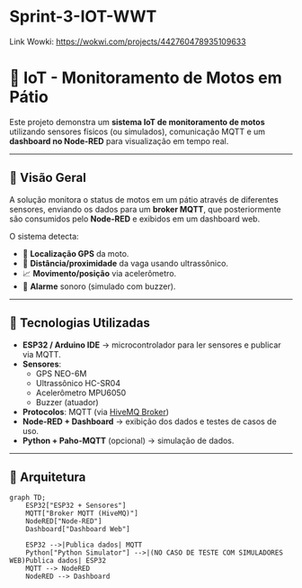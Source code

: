 # Sprint-3-IOT-WWT
Link Wowki: https://wokwi.com/projects/442760478935109633

# 🚀 IoT - Monitoramento de Motos em Pátio

Este projeto demonstra um **sistema IoT de monitoramento de motos** utilizando sensores físicos (ou simulados), comunicação MQTT e um **dashboard no Node-RED** para visualização em tempo real.

---

## 📖 Visão Geral
A solução monitora o status de motos em um pátio através de diferentes sensores, enviando os dados para um **broker MQTT**, que posteriormente são consumidos pelo **Node-RED** e exibidos em um dashboard web.

O sistema detecta:
- 📍 **Localização GPS** da moto.  
- 📏 **Distância/proximidade** da vaga usando ultrassônico.  
- 📈 **Movimento/posição** via acelerômetro.  
- 🚨 **Alarme** sonoro (simulado com buzzer).  

---

## 🔧 Tecnologias Utilizadas
- **ESP32 / Arduino IDE** → microcontrolador para ler sensores e publicar via MQTT.  
- **Sensores**:
  - GPS NEO-6M
  - Ultrassônico HC-SR04
  - Acelerômetro MPU6050
  - Buzzer (atuador)
- **Protocolos**: MQTT (via [HiveMQ Broker](https://www.hivemq.com/public-mqtt-broker/))  
- **Node-RED + Dashboard** → exibição dos dados e testes de casos de uso.  
- **Python + Paho-MQTT** (opcional) → simulação de dados.  

---

## 📡 Arquitetura
```mermaid
graph TD;
    ESP32["ESP32 + Sensores"]
    MQTT["Broker MQTT (HiveMQ)"]
    NodeRED["Node-RED"]
    Dashboard["Dashboard Web"]

    ESP32 -->|Publica dados| MQTT
    Python["Python Simulator"] -->|(NO CASO DE TESTE COM SIMULADORES WEB)Publica dados| ESP32
    MQTT --> NodeRED
    NodeRED --> Dashboard
